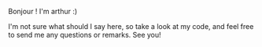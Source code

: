 Bonjour ! I'm arthur :)

I'm not sure what should I say here, so take a look at my code, and feel free to send me any questions or remarks. See you!
